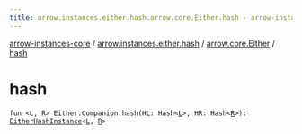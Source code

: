 ```yaml
---
title: arrow.instances.either.hash.arrow.core.Either.hash - arrow-instances-core
---
```


[arrow-instances-core](../../index.html) / [arrow.instances.either.hash](../index.html) / [arrow.core.Either](index.html) / [hash](./hash.html)

# hash

`fun <L, R> Either.Companion.hash(HL: Hash<`[`L`](hash.html#L)`>, HR: Hash<`[`R`](hash.html#R)`>): `[`EitherHashInstance`](../../arrow.instances/-either-hash-instance/index.html)`<`[`L`](hash.html#L)`, `[`R`](hash.html#R)`>`